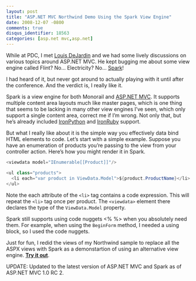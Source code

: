 ```yaml
---
layout: post
title: "ASP.NET MVC Northwind Demo Using the Spark View Engine"
date: 2008-12-07 -0800
comments: true
disqus_identifier: 18563
categories: [asp.net mvc,asp.net]
---
```

While at PDC, I met [Louis
DeJardin](http://whereslou.com/ "Where's Lou") and we had some lively
discussions on various topics around ASP.NET MVC. He kept bugging me
about some view engine called Flint? No… Electricity? No…
[Spark](http://dev.dejardin.org/ "Spark View Engine")!

I had heard of it, but never got around to actually playing with it
until after the conference. And the verdict is, I really like it.

Spark is a view engine for both Monorail and [ASP.NET
MVC](http://asp.net/mvc "ASP.NET MVC Website"). It supports multiple
content area layouts much like master pages, which is one thing that
seems to be lacking in many other view engines I’ve seen, which only
support a single content area, correct me if I’m wrong. Not only that,
but he’s already included
[IronPython](http://www.codeplex.com/IronPython "IronPython on CodePlex")
and [IronRuby](http://www.ironruby.net/ "IronRuby") support.

But what I really like about it is the simple way you effectively data
bind HTML elements to code. Let’s start with a simple example. Suppose
you have an enumeration of products you’re passing to the view from your
controller action. Here’s how you might render it in Spark.

```csharp
<viewdata model="IEnumerable[[Product]]"/>

<ul class="products">
  <li each="var product in ViewData.Model">${product.ProductName}</li>
</ul>
```

Note the each attribute of the `<li>` tag contains a code expression.
This will repeat the `<li>` tag once per product. The `<viewdata>`
element there declares the type of the `ViewData.Model` property.

Spark still supports using code nuggets \<% %\> when you absolutely need
them. For example, when using the `BeginForm` method, I needed a using
block, so I used the code nuggets.

Just for fun, I redid the views of my Northwind sample to replace all
the ASPX views with Spark as a demonstartion of using an alternative
view engine. **[Try it
out](http://haacked.com/code/Northwind-spark.zip "Northwind Demo with Spark")**.

UPDATE: Updated to the latest version of ASP.NET MVC and Spark as of
ASP.NET MVC 1.0 RC 2.

